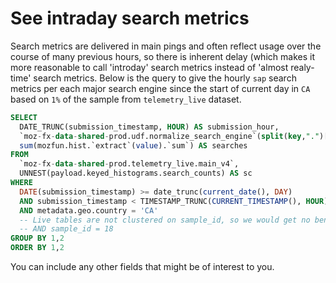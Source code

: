 
# See intraday search metrics

Search metrics are delivered in main pings and often reflect usage over the course of many previous hours, so there is inherent delay (which makes it more reasonable to call 'introday' search metrics instead of 'almost realy-time' search metrics. Below is the query to give the hourly `sap` search metrics per each major search engine since the start of current day in `CA` based on `1%` of the sample from `telemetry_live` dataset. 

```sql
SELECT
  DATE_TRUNC(submission_timestamp, HOUR) AS submission_hour, 
  `moz-fx-data-shared-prod.udf.normalize_search_engine`(split(key,".")[offset(0)]) as normalized_engine,
  sum(mozfun.hist.`extract`(value).`sum`) AS searches
FROM
  `moz-fx-data-shared-prod.telemetry_live.main_v4`,
  UNNEST(payload.keyed_histograms.search_counts) AS sc
WHERE
  DATE(submission_timestamp) >= date_trunc(current_date(), DAY)
  AND submission_timestamp < TIMESTAMP_TRUNC(CURRENT_TIMESTAMP(), HOUR)
  AND metadata.geo.country = 'CA'
  -- Live tables are not clustered on sample_id, so we would get no benefit from using a 1% sample
  -- AND sample_id = 18
GROUP BY 1,2
ORDER BY 1,2
```

You can include any other fields that might be of interest to you.

